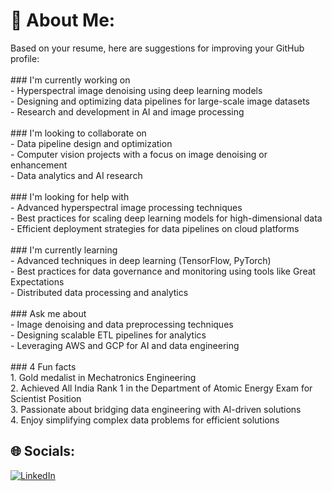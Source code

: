 # 💫 About Me: 
Based on your resume, here are suggestions for improving your GitHub profile:  <br><br>### I'm currently working on  <br>- Hyperspectral image denoising using deep learning models  <br>- Designing and optimizing data pipelines for large-scale image datasets  <br>- Research and development in AI and image processing  <br><br>### I'm looking to collaborate on  <br>- Data pipeline design and optimization  <br>- Computer vision projects with a focus on image denoising or enhancement  <br>- Data analytics and AI research  <br><br>### I'm looking for help with  <br>- Advanced hyperspectral image processing techniques  <br>- Best practices for scaling deep learning models for high-dimensional data  <br>- Efficient deployment strategies for data pipelines on cloud platforms  <br><br>### I'm currently learning  <br>- Advanced techniques in deep learning (TensorFlow, PyTorch)  <br>- Best practices for data governance and monitoring using tools like Great Expectations  <br>- Distributed data processing and analytics  <br><br>### Ask me about  <br>- Image denoising and data preprocessing techniques  <br>- Designing scalable ETL pipelines for analytics  <br>- Leveraging AWS and GCP for AI and data engineering  <br><br>### 4 Fun facts  <br>1. Gold medalist in Mechatronics Engineering  <br>2. Achieved All India Rank 1 in the Department of Atomic Energy Exam for Scientist Position  <br>3. Passionate about bridging data engineering with AI-driven solutions  <br>4. Enjoy simplifying complex data problems for efficient solutions  

## 🌐 Socials:
[![LinkedIn](https://img.shields.io/badge/LinkedIn-%230077B5.svg?logo=linkedin&logoColor=white)](https://linkedin.com/in/nairutya-iitp) 
